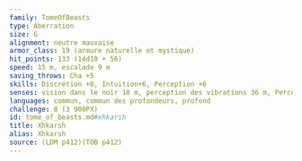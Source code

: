 ```yaml
---
family: TomeOfBeasts
type: Aberration
size: G
alignment: neutre mauvaise
armor_class: 19 (armure naturelle et mystique)
hit_points: 133 (14d10 + 56)
speed: 15 m, escalade 9 m
saving_throws: Cha +5
skills: Discrétion +8, Intuition+6, Perception +6
senses: vision dans le noir 18 m, perception des vibrations 36 m, Perception passive 16
languages: commun, commun des profondeurs, profond
challenge: 8 (3 900PX)
id: tome_of_beasts.md#xhkarsh
title: Xhkarsh
alias: Xhkarsh
source: (LDM p412)(TOB p412)
---
```


